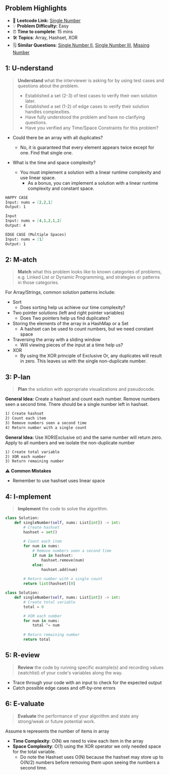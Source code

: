 ## Problem Highlights

* 🔗 **Leetcode Link:** [Single Number](https://leetcode.com/problems/single-number/)
* 💡 **Problem Difficulty:** Easy
* ⏰ **Time to complete**: 15 mins
* 🛠️ **Topics**: Array, Hashset, XOR
* 🗒️ **Similar Questions**: [Single Number II](https://leetcode.com/problems/single-number-ii/), [Single Number III](https://leetcode.com/problems/single-number-iii/), [Missing Number](https://leetcode.com/problems/missing-number/)
    
## 1: U-nderstand
 
> **Understand** what the interviewer is asking for by using test cases and questions about the problem.
> 
> - Established a set (2-3) of test cases to verify their own solution later.
> - Established a set (1-2) of edge cases to verify their solution handles complexities.
> - Have fully understood the problem and have no clarifying questions.
> - Have you verified any Time/Space Constraints for this problem?

- Could there be an array with all duplicates?
  - No, it is guaranteed that every element appears twice except for one. Find that single one.

- What is the time and space complexity?
    - You must implement a solution with a linear runtime complexity and use linear space.
        - As a bonus, you can implement a solution with a linear runtime complexity and constant space.

```markdown
HAPPY CASE
Input: nums = [2,2,1]
Output: 1

Input
Input: nums = [4,1,2,1,2]
Output: 4

EDGE CASE (Multiple Spaces)
Input: nums = [1]
Output: 1
```   
    
## 2: M-atch

> **Match** what this problem looks like to known categories of problems, e.g. Linked List or Dynamic Programming, and strategies or patterns in those categories.

For Array/Strings, common solution patterns include:

- Sort
    - Does sorting help us achieve our time complexity?
- Two pointer solutions (left and right pointer variables)
    - Does Two pointers help us find duplicates?
- Storing the elements of the array in a HashMap or a Set
    - A hashset can be used to count numbers, but we need constant space 
- Traversing the array with a sliding window
    - Will viewing pieces of the input at a time help us?
- XOR
    - By using the XOR principle of Exclusive Or, any duplicates will result in zero. This leaves us with the single non-duplicate number.  

## 3: P-lan

> **Plan** the solution with appropriate visualizations and pseudocode.

**General Idea:** Create a hashset and count each number. Remove numbers seen a second time. There should be a single number left in hashset.

```markdown
1) Create hashset
2) Count each item
3) Remove numbers seen a second time
4) Return number with a single count
```

**General Idea:** Use XOR(Exclusive or) and the same number will return zero. Apply to all numbers and we isolate the non-duplicate number


```markdown
1) Create total variable
2) XOR each number
3) Return remaining number
```

⚠️ **Common Mistakes**

* Remember to use hashset uses linear space

## 4: I-mplement

> **Implement** the code to solve the algorithm.

```python
class Solution:
    def singleNumber(self, nums: List[int]) -> int:
        # Create hashset
        hashset = set()
        
        # Count each item
        for num in nums:
            # Remove numbers seen a second time
            if num in hashset:
                hashset.remove(num)
            else:
                hashset.add(num)
        
        # Return number with a single count
        return list(hashset)[0]
```

```python
class Solution:
    def singleNumber(self, nums: List[int]) -> int:
        # Create total variable
        total = 0

        # XOR each number
        for num in nums:
            total ^= num
        
        # Return remaining number
        return total
```
    
## 5: R-eview

> **Review** the code by running specific example(s) and recording values (watchlist) of your code's variables along the way.

- Trace through your code with an input to check for the expected output
- Catch possible edge cases and off-by-one errors

## 6: E-valuate

> **Evaluate** the performance of your algorithm and state any strong/weak or future potential work.

Assume `N` represents the number of items in array 


* **Time Complexity**: O(N) we need to view each item in the array
* **Space Complexity**: O(1) using the XOR operator we only needed space for the total variable. 
    * Do note the Hashset uses O(N) because the hashset may store up to O(N/2) numbers before removing them upon seeing the numbers a second time.